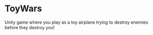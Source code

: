 # ToyWars

Unity game where you play as a toy airplane trying to destroy enemies before they destroy you!
